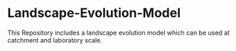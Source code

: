 # Landscape-Evolution-Model
This Repository includes a landscape evolution model which can be used at catchment and laboratory scale. 
